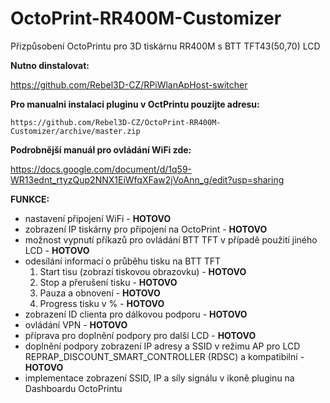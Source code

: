 # OctoPrint-RR400M-Customizer
Přizpůsobení OctoPrintu pro 3D tiskárnu RR400M s BTT TFT43(50,70) LCD

**Nutno dinstalovat:**

https://github.com/Rebel3D-CZ/RPiWlanApHost-switcher

**Pro manualni instalaci pluginu v OctPrintu pouzijte adresu:**
```
https://github.com/Rebel3D-CZ/OctoPrint-RR400M-Customizer/archive/master.zip
```
**Podrobnější manuál pro ovládání WiFi zde:**

https://docs.google.com/document/d/1q59-WR13ednt_rtyzQup2NNX1EiWfqXFaw2jVoAnn_g/edit?usp=sharing

**FUNKCE:**
- nastavení připojení WiFi - **HOTOVO**
- zobrazení IP tiskárny pro připojení na OctoPrint - **HOTOVO**
- možnost vypnutí příkazů pro ovládání BTT TFT v případě použití jiného LCD - **HOTOVO**
- odesílání informací o průběhu tisku na BTT TFT
    1. Start tisu (zobrazí tiskovou obrazovku) - **HOTOVO**
    2. Stop a přerušení tisku - **HOTOVO**
    3. Pauza a obnovení - **HOTOVO**
    4. Progress tisku v % - **HOTOVO**
- zobrazení ID clienta pro dálkovou podporu - **HOTOVO**
- ovládání VPN - **HOTOVO**
- příprava pro doplnění podpory pro další LCD - **HOTOVO**
- doplnění podpory zobrazení IP adresy a SSID v režimu AP pro LCD REPRAP_DISCOUNT_SMART_CONTROLLER (RDSC) a kompatibilní - **HOTOVO**
- implementace zobrazení SSID, IP a síly signálu v ikoně pluginu na Dashboardu OctoPrintu
